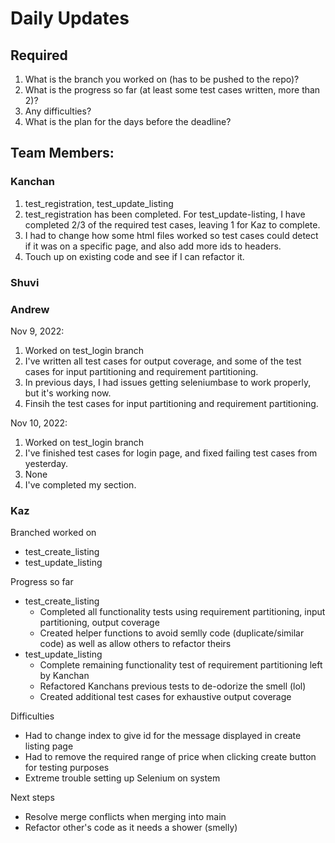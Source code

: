 # Daily Updates

## Required

1. What is the branch you worked on (has to be pushed to the repo)?
2. What is the progress so far (at least some test cases written, more than 2)?
3. Any difficulties?
4. What is the plan for the days before the deadline?

## Team Members:

### Kanchan

1. test_registration, test_update_listing
2. test_registration has been completed. For test_update-listing, I have completed 2/3 of the required test cases, leaving 1 for Kaz to complete.
3. I had to change how some html files worked so test cases could detect if it was on a specific page, and also add more ids to headers.
4. Touch up on existing code and see if I can refactor it.

### Shuvi

### Andrew
Nov 9, 2022:
1. Worked on test_login branch
2. I've written all test cases for output coverage, and some of the test cases for input partitioning and requirement partitioning. 
3. In previous days, I had issues getting seleniumbase to work properly, but it's working now.
4. Finsih the test cases for input partitioning and requirement partitioning.

Nov 10, 2022:
1. Worked on test_login branch
2. I've finished test cases for login page, and fixed failing test cases from yesterday.
3. None
4. I've completed my section.

### Kaz
Branched worked on
* test_create_listing
* test_update_listing

Progress so far
* test_create_listing
  * Completed all functionality tests using requirement partitioning, input partitioning, output coverage
  * Created helper functions to avoid semlly code (duplicate/similar code) as well as allow others to refactor theirs
* test_update_listing
  * Complete remaining functionality test of requirement partitioning left by Kanchan
  * Refactored Kanchans previous tests to de-odorize the smell (lol)
  * Created additional test cases for exhaustive output coverage

Difficulties
  * Had to change index to give id for the message displayed in create listing page
  * Had to remove the required range of price when clicking create button for testing purposes
  * Extreme trouble setting up Selenium on system

Next steps
* Resolve merge conflicts when merging into main
* Refactor other's code as it needs a shower (smelly)